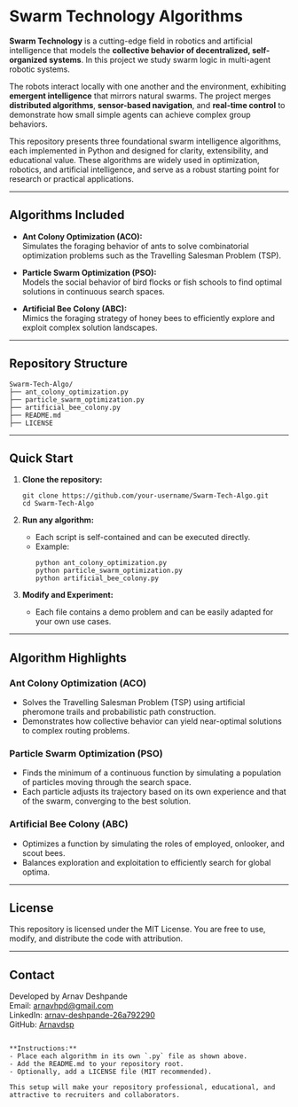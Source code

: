 

# Swarm Technology Algorithms


**Swarm Technology** is a cutting-edge field in robotics and artificial intelligence that models the **collective behavior of decentralized, self-organized systems**. In this project we study swarm logic in multi-agent robotic systems.

The robots interact locally with one another and the environment, exhibiting **emergent intelligence** that mirrors natural swarms. The project merges **distributed algorithms**, **sensor-based navigation**, and **real-time control** to demonstrate how small simple agents can achieve complex group behaviors.


This repository presents three foundational swarm intelligence algorithms, each implemented in Python and designed for clarity, extensibility, and educational value. These algorithms are widely used in optimization, robotics, and artificial intelligence, and serve as a robust starting point for research or practical applications.

---

## Algorithms Included

- **Ant Colony Optimization (ACO):**  
  Simulates the foraging behavior of ants to solve combinatorial optimization problems such as the Travelling Salesman Problem (TSP).

- **Particle Swarm Optimization (PSO):**  
  Models the social behavior of bird flocks or fish schools to find optimal solutions in continuous search spaces.

- **Artificial Bee Colony (ABC):**  
  Mimics the foraging strategy of honey bees to efficiently explore and exploit complex solution landscapes.

---

## Repository Structure

```
Swarm-Tech-Algo/
├── ant_colony_optimization.py
├── particle_swarm_optimization.py
├── artificial_bee_colony.py
├── README.md
├── LICENSE
```

---

## Quick Start

1. **Clone the repository:**
   ```
   git clone https://github.com/your-username/Swarm-Tech-Algo.git
   cd Swarm-Tech-Algo
   ```

2. **Run any algorithm:**
   - Each script is self-contained and can be executed directly.
   - Example:
     ```
     python ant_colony_optimization.py
     python particle_swarm_optimization.py
     python artificial_bee_colony.py
     ```

3. **Modify and Experiment:**
   - Each file contains a demo problem and can be easily adapted for your own use cases.

---

## Algorithm Highlights

### Ant Colony Optimization (ACO)
- Solves the Travelling Salesman Problem (TSP) using artificial pheromone trails and probabilistic path construction.
- Demonstrates how collective behavior can yield near-optimal solutions to complex routing problems.

### Particle Swarm Optimization (PSO)
- Finds the minimum of a continuous function by simulating a population of particles moving through the search space.
- Each particle adjusts its trajectory based on its own experience and that of the swarm, converging to the best solution.

### Artificial Bee Colony (ABC)
- Optimizes a function by simulating the roles of employed, onlooker, and scout bees.
- Balances exploration and exploitation to efficiently search for global optima.

---

## License

This repository is licensed under the MIT License. You are free to use, modify, and distribute the code with attribution.

---

## Contact

Developed by Arnav Deshpande  
Email: arnavhpd@gmail.com  
LinkedIn: [arnav-deshpande-26a792290](https://www.linkedin.com/in/arnav-deshpande-26a792290)  
GitHub: [Arnavdsp](https://github.com/Arnavdsp)

```

**Instructions:**
- Place each algorithm in its own `.py` file as shown above.
- Add the README.md to your repository root.
- Optionally, add a LICENSE file (MIT recommended).

This setup will make your repository professional, educational, and attractive to recruiters and collaborators.

